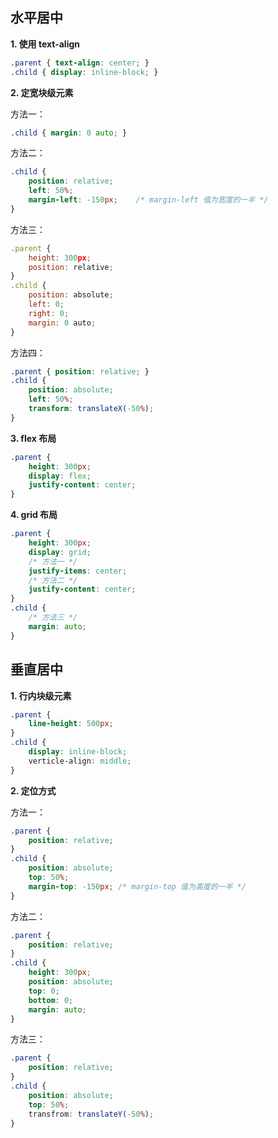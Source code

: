 ## 水平居中

**1. 使用 text-align**

```css
.parent { text-align: center; }
.child { display: inline-block; }
```

**2. 定宽块级元素**

方法一：

```css
.child { margin: 0 auto; }
```

方法二：

```css
.child {
    position: relative;
    left: 50%;
    margin-left: -150px;	/* margin-left 值为宽度的一半 */
}
```

方法三：

```js
.parent {
    height: 300px;
  	position: relative;
}
.child {
    position: absolute;
  	left: 0;
  	right: 0;
  	margin: 0 auto;
}
```

方法四：

```css
.parent { position: relative; }
.child {
    position: absolute;
    left: 50%;
    transform: translateX(-50%);
}
```

**3. flex 布局**

```css
.parent {
    height: 300px;
    display: flex;
    justify-content: center;
}
```

**4. grid 布局**

```css
.parent {
    height: 300px;
    display: grid;
    /* 方法一 */
    justify-items: center;
    /* 方法二 */
    justify-content: center;
}
.child {
    /* 方法三 */
    margin: auto;
}
```



## 垂直居中

**1. 行内块级元素**

```css
.parent {
    line-height: 500px;
}
.child {
    display: inline-block;
    verticle-align: middle;
}
```

**2. 定位方式**

方法一：

```css
.parent {
    position: relative;
}
.child {
    position: absolute;
    top: 50%;
    margin-top: -150px; /* margin-top 值为高度的一半 */
}
```

方法二：

```css
.parent {
  	position: relative;
}
.child {
    height: 300px;
    position: absolute;
  	top: 0;
  	bottom: 0;
  	margin: auto;
}
```

方法三：

```css
.parent {
    position: relative;
}
.child {
    position: absolute;
    top: 50%;
    transfrom: translateY(-50%);
}
```

